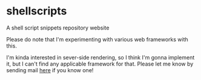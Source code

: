 # shellscripts
A shell script snippets repository website

Please do note that I'm experimenting with various web frameworks with this.

I'm kinda interested in sever-side rendering, so I think I'm gonna implement it,
but I can't find any applicable framework for that. Please let me know by
sending mail [here](mailto:yoo2001818@gmail.com) if you know one!
